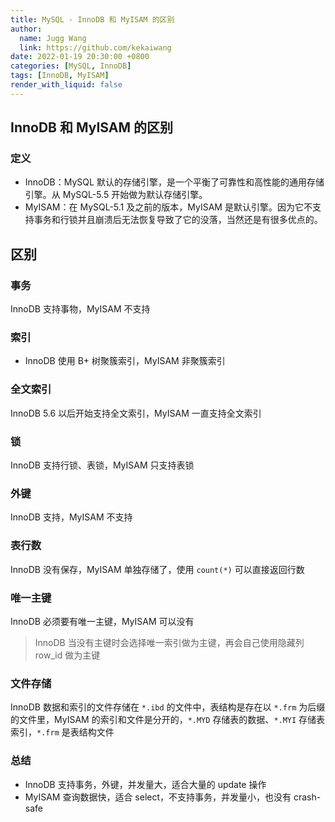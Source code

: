 ```yaml
---
title: MySQL - InnoDB 和 MyISAM 的区别
author:
  name: Jugg Wang
  link: https://github.com/kekaiwang
date: 2022-01-19 20:30:00 +0800
categories: [MySQL, InnoDB]
tags: [InnoDB, MyISAM]
render_with_liquid: false
---
```


## InnoDB 和 MyISAM 的区别

### 定义

- InnoDB：MySQL 默认的存储引擎，是一个平衡了可靠性和高性能的通用存储引擎。从 MySQL-5.5 开始做为默认存储引擎。
- MyISAM：在 MySQL-5.1 及之前的版本，MyISAM 是默认引擎。因为它不支持事务和行锁并且崩溃后无法恢复导致了它的没落，当然还是有很多优点的。

## 区别

### 事务

InnoDB 支持事物，MyISAM 不支持

### 索引

- InnoDB 使用 B+ 树聚簇索引，MyISAM 非聚簇索引

### 全文索引

InnoDB 5.6 以后开始支持全文索引，MyISAM 一直支持全文索引

### 锁

InnoDB 支持行锁、表锁，MyISAM 只支持表锁

### 外键

InnoDB 支持，MyISAM 不支持

### 表行数

InnoDB 没有保存，MyISAM 单独存储了，使用 `count(*)` 可以直接返回行数

### 唯一主键

InnoDB 必须要有唯一主键，MyISAM 可以没有

> InnoDB 当没有主键时会选择唯一索引做为主键，再会自己使用隐藏列 row_id 做为主键

### 文件存储

InnoDB 数据和索引的文件存储在 `*.ibd` 的文件中，表结构是存在以 `*.frm` 为后缀的文件里，MyISAM 的索引和文件是分开的，`*.MYD` 存储表的数据、`*.MYI` 存储表索引，`*.frm` 是表结构文件

### 总结

- InnoDB 支持事务，外键，并发量大，适合大量的 update 操作
- MyISAM 查询数据快，适合 select，不支持事务，并发量小，也没有 crash-safe
